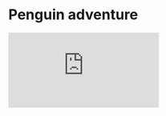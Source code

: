 # Penguin adventure
<embed src="https://github.com/junyuan-fang/Ohjelmointi3-2D-game/blob/junyuan/project_documentation.pdf">
</embed>
